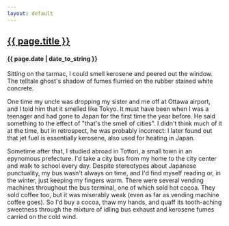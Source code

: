 ```yaml
---
layout: default
---
```

## [{{ page.title }}]({{page.url}})
#### {{ page.date | date_to_string }}

Sitting on the tarmac, I could smell kerosene and peered out the window.
The telltale ghost's shadow of fumes flurried on the rubber stained
white concrete.

One time my uncle was dropping my sister and me off at Ottawa airport,
and I told him that it smelled like Tokyo. It must have been when I was
a teenager and had gone to Japan for the first time the year before. He
said something to the effect of "that's the smell of cities". I didn't
think much of it at the time, but in retrospect, he was probably
incorrect: I later found out that jet fuel is essentially kerosene,
also used for heating in Japan.

Sometime after that, I studied abroad in Tottori, a small town in an
epynomous prefecture. I'd take a city bus from my home to the city
center and walk to school every day. Despite stereotypes about Japanese
punctuality, my bus wasn't always on time, and I'd find myself reading
or, in the winter, just keeping my fingers warm. There were several
vending machines throughout the bus terminal, one of which sold hot
cocoa. They sold coffee too, but it was miserably weak (even as far as
vending machine coffee goes). So I'd buy a cocoa, thaw my hands, and
quaff its tooth-aching sweetness through the mixture of idling bus
exhaust and kerosene fumes carried on the cold wind.
